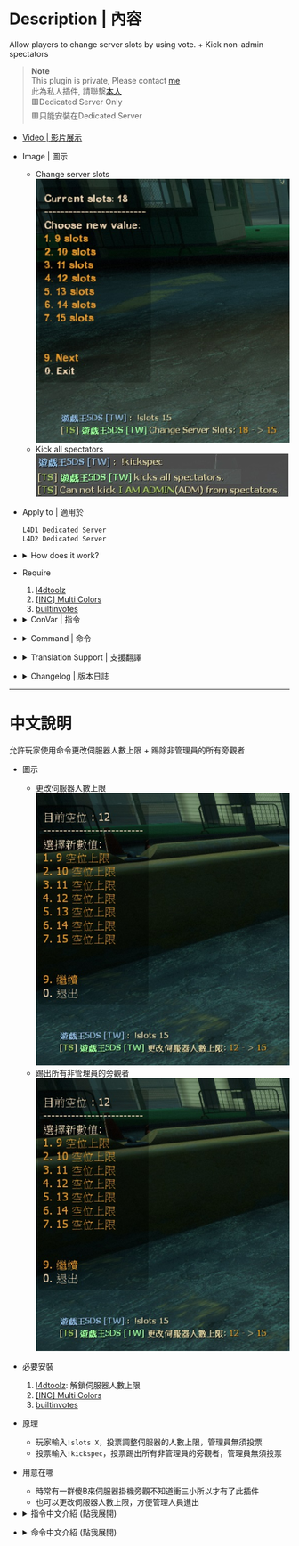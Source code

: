 # Description | 內容
Allow players to change server slots by using vote. + Kick non-admin spectators

> __Note__ <br/>
This plugin is private, Please contact [me](https://github.com/fbef0102/Game-Private_Plugin#私人插件列表-private-plugins-list)<br/>
此為私人插件, 請聯繫[本人](https://github.com/fbef0102/Game-Private_Plugin#私人插件列表-private-plugins-list)
<br/>🟥Dedicated Server Only
<br/>🟥只能安裝在Dedicated Server

* [Video | 影片展示](https://youtu.be/HyKyNw80x7Y)

* Image | 圖示
	* Change server slots
	<br/>![l4d_slot_vote_1](image/l4d_slot_vote_1.jpg)
	* Kick all spectators
	<br/>![l4d_slot_vote_2](image/l4d_slot_vote_2.jpg)

* Apply to | 適用於
	```
	L4D1 Dedicated Server
	L4D2 Dedicated Server
	```

* <details><summary>How does it work?</summary>

	* Change server slots
		* Admin types ```!slots X``` to change server slots (X is number)
		* Normal player types ```!slots X``` to call vote to change server slots (X is number)
	* Kick all spectators
		* Admin types ```!kickspec``` to kick all spectators except for admins.
		* Normal player types ```!kickspec``` to call vote to kick all spectators except for admins.
</details>

* Require
	1. [l4dtoolz](/Tutorial_%E6%95%99%E5%AD%B8%E5%8D%80/English/Server/Install_Other_File#l4dtoolz)
	2. [[INC] Multi Colors](https://github.com/fbef0102/L4D1_2-Plugins/releases/tag/Multi-Colors)
	3. [builtinvotes](https://github.com/fbef0102/Game-Private_Plugin/releases/tag/builtinvotes)

* <details><summary>ConVar | 指令</summary>

	* cfg/sourcemod/l4d_slot_vote.cfg
		```php
		// If 1, Enabled this plugin.
		l4d_slot_vote_enabled "1"

		// Minimum allowed number of server slots (this value must be equal or lesser than l4d_slot_vote_max).
		l4d_slot_vote_min "9"

		// Maximum allowed number of server slots (this value must be equal or greater than l4d_slot_vote_min).
		l4d_slot_vote_max "28"

		// Minimum # of players in game to start the vote
		l4d_slot_vote_player_limit "3"

		// Pass vote percentage.
		l4d_slot_vote_pass_percentage "0.60"

		// Delay to start another a slot vote after vote ends.
		l4d_slot_vote_delay "5"

		// If 1, players can type comamnd to votekick all spectators.
		l4d_slot_vote_kick_spec_enable "1"

		// If 1, players can type comamnd to change server slots.
		l4d_slot_vote_slots_enable "1"

		// Players with these flags have immune to be kicked in spectator team.
		l4d_slot_vote_immue_kick_flag "z"

		// Players with these flags can change slot or kick spectators directly without vote
		l4d_slot_vote_admin_flag "z"

		// If 1, non-admin can not call vote to change slots or kick spectators
		l4d_slot_vote_player_block "1"
		```
</details>

* <details><summary>Command | 命令</summary>

	* **Vote to change Server Slots, Admin can change without vote**
		```php
		sm_slots <number>
		sm_maxslots <number>
		```

	* **Vote to kick all non-admin spectators, Admin can kick without vote**
		```php
		sm_nospec
		sm_nospecs
		sm_kickspec
		sm_kickspecs
		```
</details>

* <details><summary>Translation Support | 支援翻譯</summary>

	```
	English
	繁體中文
	简体中文
	```
</details>

* <details><summary>Changelog | 版本日誌</summary>

	* v2.4 (2023-2-2)
		* Use the L4D2 built-in vote screens for l4d2
		* Require "builtinvotes" extension (l4d2 only)

	* v2.3
		* Initial Release
</details>

- - - -
# 中文說明
允許玩家使用命令更改伺服器人數上限 + 踢除非管理員的所有旁觀者

* 圖示
	* 更改伺服器人數上限
	<br/>![l4d_slot_vote_1](image/l4d_slot_vote_3.jpg)
	* 踢出所有非管理員的旁觀者
	<br/>![l4d_slot_vote_1](image/l4d_slot_vote_3.jpg)

* 必要安裝
	1. [l4dtoolz](/Tutorial_%E6%95%99%E5%AD%B8%E5%8D%80/English/Server/Install_Other_File#l4dtoolz): 解鎖伺服器人數上限
	2. [[INC] Multi Colors](https://github.com/fbef0102/L4D1_2-Plugins/releases/tag/Multi-Colors)
	3. [builtinvotes](https://github.com/fbef0102/Game-Private_Plugin/releases/tag/builtinvotes)

* 原理
	* 玩家輸入```!slots X```，投票調整伺服器的人數上限，管理員無須投票
	* 投票輸入```!kickspec```，投票踢出所有非管理員的旁觀者，管理員無須投票

* 用意在哪
	* 時常有一群傻B來伺服器掛機旁觀不知道衝三小所以才有了此插件
	* 也可以更改伺服器人數上限，方便管理人員進出

* <details><summary>指令中文介紹 (點我展開)</summary>

	* cfg/sourcemod/l4d_slot_vote.cfg
		```php
		// 0=關閉插件, 1=啟動插件
		l4d_slot_vote_enabled "1"

		// 更改伺服器人數的最低下限
		l4d_slot_vote_min "9"

		// 更改伺服器人數的最大上限
		l4d_slot_vote_max "28"

		// 至少要3位以上真人玩家在場才可以投票
		l4d_slot_vote_player_limit "3"

		// 投票通過門檻 (60=需要全體通過60%)
		l4d_slot_vote_pass_percentage "0.60"

		// 一個投票結束後再發起新的投票的冷卻時間
		l4d_slot_vote_delay "5"

		// 為1時，玩家可以輸入 !kickspec 發起投票踢出所有旁觀者
		l4d_slot_vote_kick_spec_enable "1"

		// 為1時，玩家可以輸入 !slots 發起更改伺服器人數
		l4d_slot_vote_slots_enable "1"

		// 擁有這些權限的玩家，不會被踢出去 (留白 = 任何人都不會被踢, -1: 任何人都可以被踢)
		l4d_slot_vote_immue_kick_flag "z"

		// 擁有這些權限的玩家，可以不經過投票強制執行 (留白 = 任何人都能, -1: 無人)
		l4d_slot_vote_admin_flag "z"

		// 為1時，非管理員的玩家不可以輸入 !kickspec 或 !slots 發起投票
		l4d_slot_vote_player_block "0"
		```
</details>

* <details><summary>命令中文介紹 (點我展開)</summary>

	* **發起投票更改伺服器人數, 有權限的管理員可以不用投票**
		```php
		sm_slots <number>
		sm_maxslots <number>
		```

	* **發起投票踢出所有旁觀者, 有權限的管理員可以不用投票**
		```php
		sm_nospec
		sm_nospecs
		sm_kickspec
		sm_kickspecs
		```
</details>